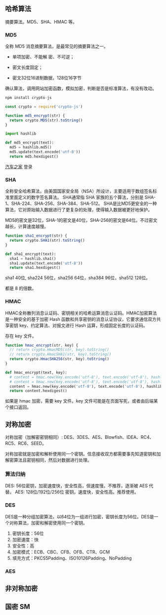 ## 哈希算法

摘要算法。MD5、SHA、HMAC 等。

### MD5

全称 MD5 消息摘要算法，是最常见的摘要算法之一。

* 单项加密、不能解 密、不可逆；
* 密文长度固定；

* 密文32位16进制数据，128位16字节

确认算法，调用网站加密函数，模拟加密，判断是否是标准算法，有没有改动。

```javascript
npm install crypto-js
```

```javascript
const crypto = require('crypto-js')

function md5_encrypt(str) {
  return crypto.MD5(str).toString()
}
```

```python
import hashlib

def md5_encrypt(text):
  md5 = hashlib.md5()
  md5.update(text.encode('utf-8'))
  return md5.hexdigest()
```

[汽车之家](https://www.autohome.com.cn/beijing/) 登录

### SHA

全称安全哈希算法，由美国国家安全局（NSA）所设计，主要适用于数组签名标准里面定义的数字签名算法。
SHA通常指 SHA 家族的五个算法，分别是 SHA-1、SHA-224、SHA-256、SHA-384、SHA-512。
SHA是比MD5更安全的一种算法，它对原始输入数据进行了更复杂的处理，使得输入数据被更好地保护。

MD5的密文是32位，SHA-1的密文是40位，SHA-256的密文是64位。不过密文越长，计算速度越慢。

```javascript
function sha1_encrypt(str) {
  return crypto.SHA1(str).toString()
}
```

```python
def sha1_encrypt(text):
  sha1 = hashlib.sha1()
  sha1.update(text.encode('utf-8'))
  return sha1.hexdigest()
```

sha1 40位, sha224 56位，sha256 64位，sha384 96位，sha512 128位。

都是 8 的倍数。

### HMAC

HMAC全称散列消息认证码、密钥相关的哈希运算消息认证码。HMAC加密算法是一种安全的基于加密 Hash 函数和共享密钥的消息认证协议，它要求通信双方共享密钥 key、约定算法、对报文进行 Hash 运算，形成固定长度的认证码。

存在 key 文件。

```javascript
function hmac_encrypt(str, key) {
  // return crypto.HmacMD5(str, key).toString()
  // return crypto.HmacSHA1(str, key).toString()
  return crypto.HmacSHA256(str, key).toString()
}
```

```python
def hmac_encrypt(text, key):
  # content = hmac.new(key.encode('utf-8'), text.encode('utf-8'), hashlib.md5)
  # content = hmac.new(key.encode('utf-8'), text.encode('utf-8'), hashlib.sha1)
  content = hmac.new(key.encode('utf-8'), text.encode('utf-8'), hashlib.sha256)
  return content.hexdigest()
```

如果是 hmac 加密，需要 key 文件。key 文件可能是在页面写死，或者由后端某个接口返回。

## 对称加密

对称加密（加解密密钥相同）: DES、3DES、AES、Blowfish、IDEA、RC4、RC5、RC6、SEED。

对称加密就是加密和解析使用同一个密钥。信息接收双方都需要事先知道密钥和加解密算法且密钥相同，然后对数据进行处理。

### 算法归纳

DES: 56位密钥，加密速度快，安全性高，但速度慢。不推荐，逐渐被 AES 代替。
AES: 128位/192位/256位 密钥，速度快，安全性高。推荐使用。

### DES

DES是一种分组加密算法，以64位为一组进行加密，密钥长度为56位。DES是一个对称算法，加密和解密使用同一个密钥。

1. 密钥长度：56位
2. 加密速度：快
3. 安全性：高
4. 加密模式：ECB、CBC、CFB、OFB、CTR、GCM
5. 填充方式：PKCS5Padding、ISO10126Padding、NoPadding

### AES

## 非对称加密

## 国密 SM
